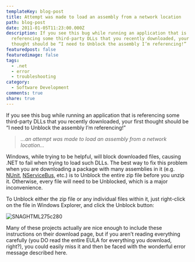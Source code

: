 ```yaml
---
templateKey: blog-post
title: Attempt was made to load an assembly from a network location
path: blog-post
date: 2011-01-05T11:23:00.000Z
description: If you see this bug while running an application that is
  referencing some third-party DLLs that you recently downloaded, your first
  thought should be “I need to Unblock the assembly I’m referencing!”
featuredpost: false
featuredimage: false
tags:
  - .net
  - error
  - troubleshooting
category:
  - Software Development
comments: true
share: true
---
```

If you see this bug while running an application that is referencing some third-party DLLs that you recently downloaded, your first thought should be “I need to Unblock the assembly I’m referencing!”

> *…an attempt was made to load an assembly from a network location…*

Windows, while trying to be helpful, will block downloaded files, causing .NET to fail when trying to load such DLLs. The best way to fix this problem when you are downloading a package with many assemblies in it (e.g. [NUnit](http://nunit.org/), [NServiceBus](http://nservicebus.com/), etc.) is to Unblock the entire zip file before you unzip it. Otherwise, every file will need to be Unblocked, which is a major inconvenience.

To Unblock either the zip file or any individual files within it, just right-click on the file in Windows Explorer, and click the Unblock button:

![SNAGHTML275c280](<> "SNAGHTML275c280")



Many of these projects actually are nice enough to include these instructions on their download page, but if you aren’t reading everything carefully (you DO read the entire EULA for everything you download, right?), you could easily miss it and then be faced with the wonderful error message described here.